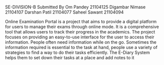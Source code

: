 SE-DIVISION-B
Submitted By
 Om Pandey 21104125
 Digambar Nimase 21104107
 Darshan Patil 21104077
 Saheel Sawant 21104094
 
Online Examination Portal is a project that aims to provide a digital platform for users 
to manage their exams through online mode. It is a comprehensive tool that allows users 
to track their progress in the academics.
The project focuses on providing an easy-to-use interface for the user to access their 
information. People often need information while on the go. Sometimes the information 
required is essential to the task at hand, people use a variety of strategies to find a way 
to do their tasks efficiently. The E-Diary System helps them to set down their tasks at a 
place and add notes to it 
